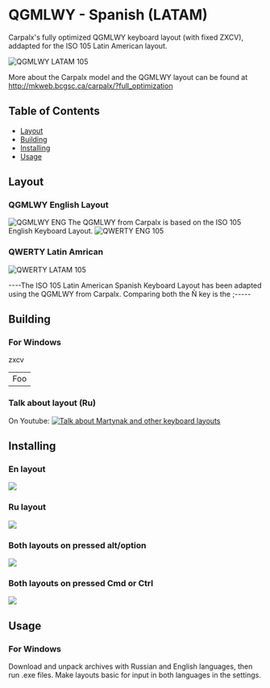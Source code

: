 # QGMLWY - Spanish (LATAM)

Carpalx's fully optimized QGMLWY keyboard layout (with fixed ZXCV), addapted for the ISO 105 Latin American layout.

![QGMLWY LATAM 105](https://user-images.githubusercontent.com/7512698/121077926-a4ea7d80-c7ae-11eb-9e74-489e63c6b84e.png)

More about the Carpalx model and the QGMLWY layout can be found at http://mkweb.bcgsc.ca/carpalx/?full_optimization

## Table of Contents

- [Layout](#layout)
- [Building](#building)
- [Installing](#installing)
- [Usage](#usage)

## Layout

### QGMLWY English Layout

![QGMLWY ENG](https://user-images.githubusercontent.com/7512698/121083275-9ce20c00-c7b5-11eb-9cc1-6b4581dc5e6e.png)
The QGMLWY from Carpalx is based on the ISO 105 English Keyboard Layout.
![QWERTY ENG 105](https://user-images.githubusercontent.com/7512698/121093148-00bf0180-c7c3-11eb-91ec-0a029b1db46b.png)

### QWERTY Latin Amrican

![QWERTY LATAM 105](https://user-images.githubusercontent.com/7512698/121083500-e4689800-c7b5-11eb-8d82-ca6f851fbaa4.png)

----The ISO 105 Latin American Spanish Keyboard Layout has been adapted using the QGMLWY from Carpalx. Comparing both the Ñ key is the ;-----

## Building

### For Windows

zxcv

<table>
    <tr>
        <td>Foo</td>
    </tr>
</table>



### Talk about layout (Ru)

On Youtube: [![Talk about Martynak and other keyboard layouts](https://raw.githubusercontent.com/martyns0n/martynak/master/assets/47077_2000%202.png)](https://www.youtube.com/watch?v=vXjp7R0G9ws)

## Installing

### En layout

![](./assets/en-layout.png)

### Ru layout

![](./assets/ru-layout.png)

### Both layouts on pressed alt/option

![](./assets/option-layout.png)

### Both layouts on pressed Cmd or Ctrl 

![](./assets/cmd-layout.png)

## Usage

### For Windows

Download and unpack archives with Russian and English languages, then run .еxe files. Make layouts basic for input in both languages in the settings.


